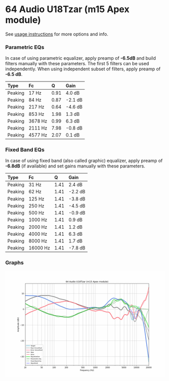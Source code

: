 # 64 Audio U18Tzar (m15 Apex module)
See [usage instructions](https://github.com/jaakkopasanen/AutoEq#usage) for more options and info.

### Parametric EQs
In case of using parametric equalizer, apply preamp of **-6.5dB** and build filters manually
with these parameters. The first 5 filters can be used independently.
When using independent subset of filters, apply preamp of **-6.5 dB**.

| Type    | Fc      |    Q | Gain    |
|:--------|:--------|:-----|:--------|
| Peaking | 17 Hz   | 0.91 | 4.0 dB  |
| Peaking | 84 Hz   | 0.87 | -2.1 dB |
| Peaking | 217 Hz  | 0.64 | -4.6 dB |
| Peaking | 853 Hz  | 1.98 | 1.3 dB  |
| Peaking | 3678 Hz | 0.99 | 6.3 dB  |
| Peaking | 2111 Hz | 7.98 | -0.8 dB |
| Peaking | 4577 Hz | 2.07 | 0.1 dB  |

### Fixed Band EQs
In case of using fixed band (also called graphic) equalizer, apply preamp of **-6.8dB**
(if available) and set gains manually with these parameters.

| Type    | Fc       |    Q | Gain    |
|:--------|:---------|:-----|:--------|
| Peaking | 31 Hz    | 1.41 | 2.4 dB  |
| Peaking | 62 Hz    | 1.41 | -2.2 dB |
| Peaking | 125 Hz   | 1.41 | -3.8 dB |
| Peaking | 250 Hz   | 1.41 | -4.5 dB |
| Peaking | 500 Hz   | 1.41 | -0.9 dB |
| Peaking | 1000 Hz  | 1.41 | 0.9 dB  |
| Peaking | 2000 Hz  | 1.41 | 1.2 dB  |
| Peaking | 4000 Hz  | 1.41 | 6.3 dB  |
| Peaking | 8000 Hz  | 1.41 | 1.7 dB  |
| Peaking | 16000 Hz | 1.41 | -7.8 dB |

### Graphs
![](./64%20Audio%20U18Tzar%20(m15%20Apex%20module).png)